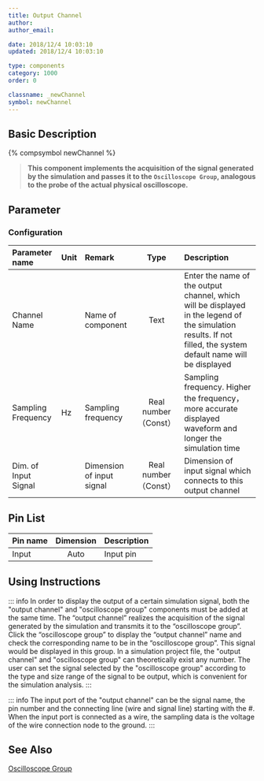 ```yaml
---
title: Output Channel
author: 
author_email:

date: 2018/12/4 10:03:10
updated: 2018/12/4 10:03:10

type: components
category: 1000
order: 0

classname: _newChannel
symbol: newChannel
---
```

## Basic Description
{% compsymbol newChannel %}

> **This component implements the acquisition of the signal generated by the simulation and passes it to the `Oscilloscope Group`, analogous to the probe of the actual physical oscilloscope.** 

## Parameter
### Configuration
| Parameter name | Unit | Remark | Type | Description |
| :--- | :--- | :--- | :--: | :--- |
| Channel Name |  | Name of component | Text | Enter the name of the output channel, which will be displayed in the legend of the simulation results. If not filled, the system default name will be displayed |
| Sampling Frequency | Hz | Sampling frequency | Real number（Const）| Sampling frequency. Higher the frequency，more accurate displayed waveform and longer the simulation time |
| Dim. of Input Signal |  | Dimension of input signal | Real number（Const） | Dimension of input signal which connects to this output channel |

## Pin List

| Pin name | Dimension | Description |
| :--- | :--:  | :--- |
| Input | Auto | Input pin |

## Using Instructions

::: info
In order to display the output of a certain simulation signal, both the "output channel" and "oscilloscope group" components must be added at the same time. The “output channel” realizes the acquisition of the signal generated by the simulation and transmits it to the “oscilloscope group”. Click the “oscilloscope group” to display the “output channel” name and check the corresponding name to be in the “oscilloscope group”. This signal would be displayed in this group. In a simulation project file, the "output channel" and "oscilloscope group" can theoretically exist any number. The user can set the signal selected by the "oscilloscope group" according to the type and size range of the signal to be output, which is convenient for the simulation analysis.
:::

::: info
The input port of the "output channel" can be the signal name, the pin number and the connecting line (wire and signal line) starting with the \#. When the input port is connected as a wire, the sampling data is the voltage of the wire connection node to the ground. 
:::

## See Also

[Oscilloscope Group](comp_newOsc.md)
